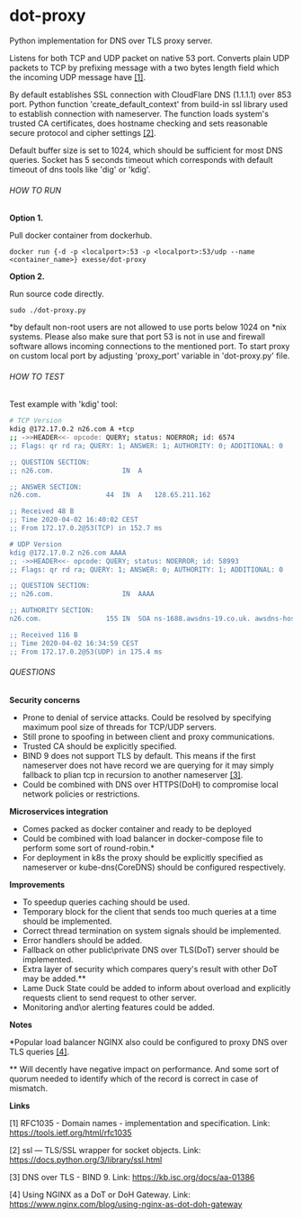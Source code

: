 # dot-proxy
Python implementation for DNS over TLS proxy server.

Listens for both TCP and UDP packet on native 53 port. Converts plain UDP packets to TCP by prefixing message with a 
two bytes length field which the incoming UDP message have [[1]](#1).

By default establishes SSL connection with CloudFlare DNS (1.1.1.1) over 853 port. Python function 
'create_default_context' from build-in ssl library used to establish connection with nameserver. 
The function loads system's trusted CA certificates, does hostname checking and sets reasonable secure 
protocol and cipher settings [[2]](#2).

Default buffer size is set to 1024, which should be sufficient for most DNS queries.
Socket has 5 seconds timeout which corresponds with default timeout of dns tools like 'dig' or 'kdig'. 

###### HOW TO RUN

**Option 1.**

Pull docker container from dockerhub.

`docker run {-d -p <localport>:53 -p <localport>:53/udp --name <container_name>} exesse/dot-proxy`

**Option 2.**

Run source code directly.

`sudo ./dot-proxy.py`

*by default non-root users are not allowed to use ports below 1024 on *nix systems. Please also make sure that port 53 
is not in use and firewall software allows incoming connections to the mentioned port. To start proxy on custom local 
port by adjusting 'proxy_port' variable in 'dot-proxy.py' file.   

###### HOW TO TEST

Test example with 'kdig' tool:

````bash
# TCP Version
kdig @172.17.0.2 n26.com A +tcp
;; ->>HEADER<<- opcode: QUERY; status: NOERROR; id: 6574
;; Flags: qr rd ra; QUERY: 1; ANSWER: 1; AUTHORITY: 0; ADDITIONAL: 0

;; QUESTION SECTION:
;; n26.com.            		IN	A

;; ANSWER SECTION:
n26.com.            	44	IN	A	128.65.211.162

;; Received 48 B
;; Time 2020-04-02 16:40:02 CEST
;; From 172.17.0.2@53(TCP) in 152.7 ms

# UDP Version 
kdig @172.17.0.2 n26.com AAAA
;; ->>HEADER<<- opcode: QUERY; status: NOERROR; id: 58993
;; Flags: qr rd ra; QUERY: 1; ANSWER: 0; AUTHORITY: 1; ADDITIONAL: 0

;; QUESTION SECTION:
;; n26.com.            		IN	AAAA

;; AUTHORITY SECTION:
n26.com.            	155	IN	SOA	ns-1688.awsdns-19.co.uk. awsdns-hostmaster.amazon.com. 1 7200 900 1209600 86400

;; Received 116 B
;; Time 2020-04-02 16:34:59 CEST
;; From 172.17.0.2@53(UDP) in 175.4 ms
````

###### QUESTIONS

**Security concerns**

* Prone to denial of service attacks. Could be resolved by specifying maximum pool size of threads for TCP/UDP servers.
* Still prone to spoofing in between client and proxy communications.
* Trusted CA should be explicitly specified.
* BIND 9 does not support TLS by default. This means if the first nameserver does not have record we are querying for 
it may simply fallback to plian tcp in recursion to another nameserver [[3]](#3). 
* Could be combined with DNS over HTTPS(DoH) to compromise local network policies or restrictions.


**Microservices integration**
* Comes packed as docker container and ready to be deployed
* Could be combined with load balancer in docker-compose file to perform some sort of round-robin.* 
* For deployment in k8s the proxy should be explicitly specified as nameserver or kube-dns(CoreDNS) should be configured 
respectively.   


**Improvements**
* To speedup queries caching should be used.
* Temporary block for the client that sends too much queries at a time should be implemented.
* Correct thread termination on system signals should be implemented.
* Error handlers should be added. 
* Fallback on other public\private DNS over TLS(DoT) server should be implemented.
* Extra layer of security which compares query's result with other DoT may be added.**
* Lame Duck State could be added to inform about overload and explicitly requests client to send request to other server.
* Monitoring and\or alerting features could be added.

**Notes**

\*Popular load balancer NGINX also could be configured to proxy DNS over TLS queries [[4]](#4).

** Will decently have negative impact on performance. And some sort of quorum needed to identify which of the record is 
correct in case of mismatch.  

**Links**

<a id="1">[1]</a> 
RFC1035 - Domain names - implementation and specification.
Link: 
https://tools.ietf.org/html/rfc1035

<a id="1">[2]</a>
ssl — TLS/SSL wrapper for socket objects. 
Link: 
https://docs.python.org/3/library/ssl.html

<a id="1">[3]</a>
DNS over TLS - BIND 9.
Link: 
https://kb.isc.org/docs/aa-01386

<a id="1">[4]</a>
Using NGINX as a DoT or DoH Gateway.
Link:
https://www.nginx.com/blog/using-nginx-as-dot-doh-gateway
